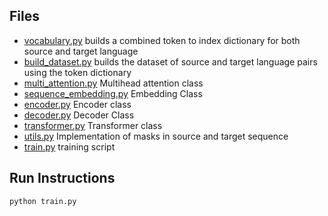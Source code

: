 ## Files 
- [vocabulary.py](https://github.com/adiyghub/transformer/blob/main/vocabulary.py) builds a combined token to index dictionary for both source and target language
- [build_dataset.py](https://github.com/adiyghub/transformer/blob/main/build_dataset.py) builds the dataset of source and target language pairs using the token dictionary
- [multi_attention.py](https://github.com/adiyghub/transformer/blob/main/multi_attention.py) Multihead attention class
- [sequence_embedding.py](https://github.com/adiyghub/transformer/blob/main/sequence_embedding.py) Embedding Class
- [encoder.py](https://github.com/adiyghub/transformer/blob/main/encoder.py) Encoder class
- [decoder.py](https://github.com/adiyghub/transformer/blob/main/decoder.py) Decoder Class
- [transformer.py](https://github.com/adiyghub/transformer/blob/main/transformer.py) Transformer class
- [utils.py](https://github.com/adiyghub/transformer/blob/main/utils.py) Implementation of masks in source and target sequence
- [train.py](https://github.com/adiyghub/transformer/blob/main/train.py) training script

## Run Instructions
```
python train.py

```